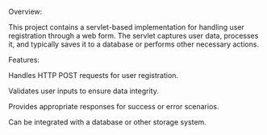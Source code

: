 Overview: 

This project contains a servlet-based implementation for handling user registration through a web form. The servlet captures user data, processes it, and typically saves it to a database or performs other necessary actions.

Features:

Handles HTTP POST requests for user registration.

Validates user inputs to ensure data integrity.

Provides appropriate responses for success or error scenarios.

Can be integrated with a database or other storage system.
